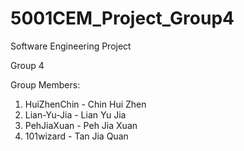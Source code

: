 # 5001CEM_Project_Group4
Software Engineering Project

Group 4

Group Members:
1. HuiZhenChin - Chin Hui Zhen
2. Lian-Yu-Jia - Lian Yu Jia
3. PehJiaXuan - Peh Jia Xuan
4. 101wizard - Tan Jia Quan

